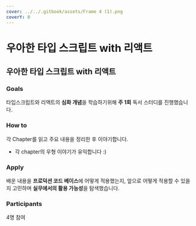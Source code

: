 ```yaml
---
cover: ../../.gitbook/assets/Frame 4 (1).png
coverY: 0
---
```


# 우아한 타입 스크립트 with 리액트

## 우아한 타입 스크립트 with 리액트

### Goals <a href="#goals" id="goals"></a>

타입스크립트와 리액트의 **심화 개념**을 학습하기위해 **주 1회** 독서 스터디를 진행했습니다.

### How to <a href="#how-to" id="how-to"></a>

각 Chapter를 읽고 주요 내용을 정리한 후 이야기합니다.

* 각 chapter의 우형 이야기가 유익합니다 :)

### Apply <a href="#apply" id="apply"></a>

배운 내용을 **프로덕션 코드 베이스**에 어떻게 적용했는지, 앞으로 어떻게 적용할 수 있을지 고민하며 **실무에서의 활용 가능성**을 탐색했습니다.

### **Participants**

4명 참여
